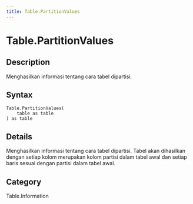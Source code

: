 ```yaml
---
title: Table.PartitionValues
---
```


# Table.PartitionValues


## Description

Menghasilkan informasi tentang cara tabel dipartisi.


## Syntax

```powerquery
Table.PartitionValues(
    table as table
) as table
```


## Details

Menghasilkan informasi tentang cara tabel dipartisi.  Tabel akan dihasilkan dengan setiap kolom merupakan kolom partisi dalam tabel awal dan setiap baris sesuai dengan partisi dalam tabel awal.



## Category
Table.Information
